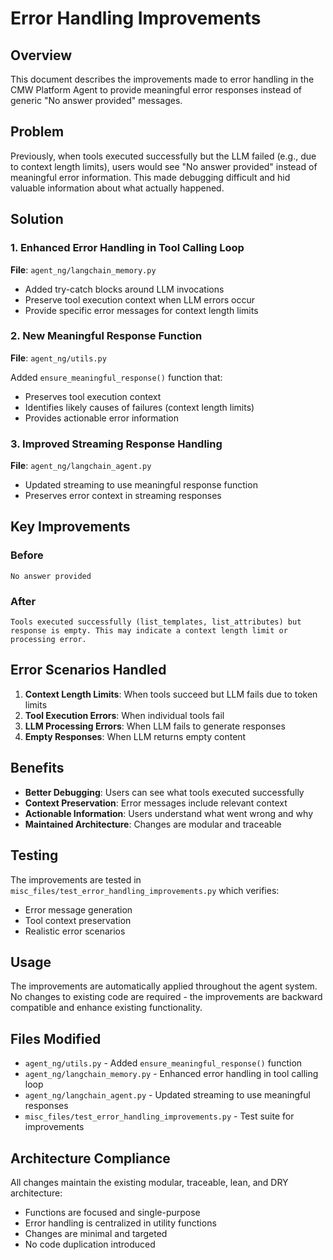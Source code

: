 # Error Handling Improvements

## Overview

This document describes the improvements made to error handling in the CMW Platform Agent to provide meaningful error responses instead of generic "No answer provided" messages.

## Problem

Previously, when tools executed successfully but the LLM failed (e.g., due to context length limits), users would see "No answer provided" instead of meaningful error information. This made debugging difficult and hid valuable information about what actually happened.

## Solution

### 1. Enhanced Error Handling in Tool Calling Loop

**File**: `agent_ng/langchain_memory.py`

- Added try-catch blocks around LLM invocations
- Preserve tool execution context when LLM errors occur
- Provide specific error messages for context length limits

### 2. New Meaningful Response Function

**File**: `agent_ng/utils.py`

Added `ensure_meaningful_response()` function that:
- Preserves tool execution context
- Identifies likely causes of failures (context length limits)
- Provides actionable error information

### 3. Improved Streaming Response Handling

**File**: `agent_ng/langchain_agent.py`

- Updated streaming to use meaningful response function
- Preserves error context in streaming responses

## Key Improvements

### Before
```
No answer provided
```

### After
```
Tools executed successfully (list_templates, list_attributes) but response is empty. This may indicate a context length limit or processing error.
```

## Error Scenarios Handled

1. **Context Length Limits**: When tools succeed but LLM fails due to token limits
2. **Tool Execution Errors**: When individual tools fail
3. **LLM Processing Errors**: When LLM fails to generate responses
4. **Empty Responses**: When LLM returns empty content

## Benefits

- **Better Debugging**: Users can see what tools executed successfully
- **Context Preservation**: Error messages include relevant context
- **Actionable Information**: Users understand what went wrong and why
- **Maintained Architecture**: Changes are modular and traceable

## Testing

The improvements are tested in `misc_files/test_error_handling_improvements.py` which verifies:
- Error message generation
- Tool context preservation
- Realistic error scenarios

## Usage

The improvements are automatically applied throughout the agent system. No changes to existing code are required - the improvements are backward compatible and enhance existing functionality.

## Files Modified

- `agent_ng/utils.py` - Added `ensure_meaningful_response()` function
- `agent_ng/langchain_memory.py` - Enhanced error handling in tool calling loop
- `agent_ng/langchain_agent.py` - Updated streaming to use meaningful responses
- `misc_files/test_error_handling_improvements.py` - Test suite for improvements

## Architecture Compliance

All changes maintain the existing modular, traceable, lean, and DRY architecture:
- Functions are focused and single-purpose
- Error handling is centralized in utility functions
- Changes are minimal and targeted
- No code duplication introduced
